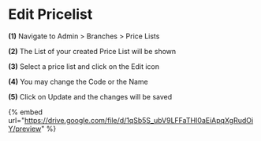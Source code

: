 # Edit Pricelist

**(1)** Navigate to Admin > Branches > Price Lists

**(2)** The List of your created Price List will be shown

**(3)** Select a price list and click on the Edit icon

**(4)** You may change the Code or the Name

**(5)** Click on Update and the changes will be saved

{% embed url="https://drive.google.com/file/d/1qSb5S_ubV9LFFaTHI0aEiApqXgRudOiY/preview" %}
